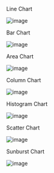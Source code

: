Line Chart

![image](https://user-images.githubusercontent.com/108140479/233643401-c2f8d2db-6f5c-40ce-a3d5-a944ba24dcef.png)

Bar Chart

![image](https://user-images.githubusercontent.com/108140479/233643461-0ea14b18-36cd-4ef9-af22-11c77507ced0.png)

Area Chart 

![image](https://user-images.githubusercontent.com/108140479/233643531-4f6dfdfa-1a83-4737-88d4-ba91681bb32c.png)

Column Chart

![image](https://user-images.githubusercontent.com/108140479/233643610-89becd94-7b50-407c-b793-59a554815e27.png)

Histogram Chart

![image](https://user-images.githubusercontent.com/108140479/233643723-8e26d439-8c0d-4a05-9aae-bcab13d74220.png)

Scatter Chart

![image](https://user-images.githubusercontent.com/108140479/233643868-1fd8e52b-c919-4230-8e82-120c5e94d1dc.png)

Sunburst Chart

![image](https://user-images.githubusercontent.com/108140479/233643988-143a50a0-11f9-42f6-92d1-2326518f5a60.png)

